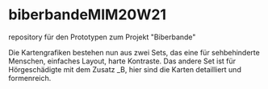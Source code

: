 # biberbandeMIM20W21
repository für den Prototypen zum Projekt "Biberbande"

Die Kartengrafiken bestehen nun aus zwei Sets, das eine für sehbehinderte Menschen, einfaches Layout, harte Kontraste.
Das andere Set ist für Hörgeschädigte mit dem Zusatz _B, hier sind die Karten detailliert und formenreich.
